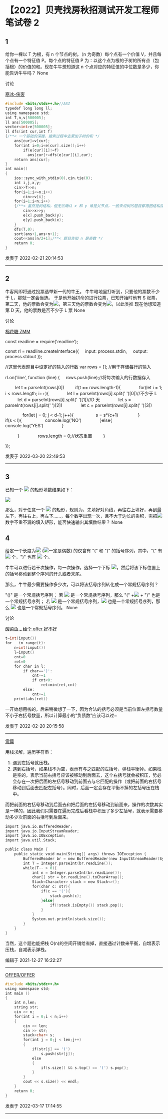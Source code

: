 # 【2022】贝壳找房秋招测试开发工程师笔试卷 2

## 1

给你一棵以 T 为根，有 n 个节点的树。（n 为奇数）每个点有一个价值 V，并且每个点有一个特征值 P。每个点的特征值 P 为：以这个点为根的子树的所有点（包括根）的价值的和。现在牛牛想知道这 n 个点对应的特征值的中位数是多少，你能告诉牛牛吗？ None

讨论

[寒冰-侠客](https://www.nowcoder.com/profile/442275737)

```cpp
#include <bits/stdc++.h>//ASI
typedef long long ll;
using namespace std;
int T,n,v[500005];
ll ans[500005];
vector<int>e[500005];
ll dfs(int cur,int f)
{/**< 一个基础的深搜，搜索过程中去累加子树的和 */
    ans[cur]=v[cur];
    for(int i=0;i<e[cur].size();i++)
        if(e[cur][i]!=f)
          ans[cur]+=dfs(e[cur][i],cur);
    return ans[cur];
}
int main()
{
    ios::sync_with_stdio(0),cin.tie(0);
    int i,j,x,y;
    cin>>T>>n;
    for(i=1;i<=n;i++)
        cin>>v[i];
    for(i=1;i<n;i++)
    {/**< 虽然是树结构，但无法确认 x 和 y 谁是父节点，一般来说树的题目都用图结构存储 */
        cin>>x>>y;
        e[x].push_back(y);
        e[y].push_back(x);
    }
    dfs(T,0);
    sort(ans+1,ans+n+1);
    cout<<ans[n/2+1];/**< 题目告知 n 是奇数 */
    return 0;
}

```

发表于 2022-02-21 20:14:53

* * *

## 2

牛客网即将通过投票选举新一代的牛王。
牛牛暗地里打听到，只要他的票数不少于 L，那就一定会当选。
于是他开始拼命的进行拉票，已知开始时他有 S 张票，第二天，他的票数会变为![](img/1b59781a428e7cbb8dc579036c787f88.svg)，第三天他的票数会变为![](img/95f4307ae5f2eb272a5de8446c098996.svg)，以此类推
现在他想知道第 D 天，他的票数是否不少于 L 票 None

讨论

[棉花糖 ZMM](https://www.nowcoder.com/profile/899544916)

const readline = require('readline');

const rl = readline.createInterface({
    input: process.stdin,
    output: process.stdout
});

//这里代表题目中设定好的输入的行数
var rows = []; //用于存储每行的输入

rl.on('line', function (line) {
    rows.push(line);//将每次输入的行数据存入

        let t = parseInt(rows[0])
        if(t == rows.length-1){
              for(let i = 1; i < rows.length; i++){
              let l = parseInt(rows[i].split(' ')[0])//不少于 L
              let d = parseInt(rows[i].split(' ')[1])//D 天
              let s = parseInt(rows[i].split(' ')[2])
              let c = parseInt(rows[i].split(' ')[3])

              for(let j = 0; j < d-1; j++){
                 s = s*(c+1) 
              }
              if(s < l){
                  console.log('NO')
              }else{
                  console.log('YES')
              }

          }
              rows.length = 0;//状态重置
        }

});

发表于 2022-03-20 22:49:53

* * *

## 3

已知一个 ![](img/168384af68cb4db946a83700e2534d09.svg) 的矩形填数结果如下：

![](img/1b9826ce8c1e3559a5da0f4f61d0bc2b.svg)

那么，对于任意一个 ![](img/9077a57a0f27a6479672943645613d2d.svg) 的矩形，规则为，先填好对角线，再往右上填好，再到最左下，再往右上，再左下......，每个数字出现一次，且不大于边长的乘积，需把![](img/0ffe634e7c45522f5b95689ecf629548.svg)数字不重不漏的填入矩形，能否快速输出其填数结果？ None

## 4

给定一个长度为![](img/ff9444dc223cf935fc0b1ad7803a4598.svg) (![](img/ff9444dc223cf935fc0b1ad7803a4598.svg)一定是偶数) 的仅含有 "(" 和 ")" 的括号序列，其中，"(" 有 ![](img/8a0751af23a4a9a265c21f622ea53376.svg) 个，")" 也有 ![](img/8a0751af23a4a9a265c21f622ea53376.svg) 个。

牛牛可以进行若干次操作，每一次操作，选择一个下标 ![](img/61d8f996cd37de48e345202c82ca2999.svg)，然后将该下标位置上的括号移动到整个序列的开头或者末尾。

那么，牛牛最少需要操作多少次，可以将该括号序列转化成一个常规括号序列？

"()" 是一个常规括号序列；
若 ![](img/18855cbd052eeefaea5186cd5b338157.svg) 是一个常规括号序列，那么 "(" +![](img/376375b6fc2b82fff947ec0966725982.svg) + ")" 也是一个常规括号序列；
若 ![](img/18855cbd052eeefaea5186cd5b338157.svg) 是一个常规括号序列，![](img/ac6bb09dfaf4c58f71863ea351dbc25b.svg) 也是一个常规括号序列，那么 ![](img/742dc46924e3fc1fa12b7218a495fe22.svg) 也是一个常规括号序列。 None

讨论

[酸菜鱼 _ 给个 offer 好不好](https://www.nowcoder.com/profile/707224235)

```cpp
t=int(input())
for _ in range(t):
    n=int(input())
    l=input()
    cnt=0
    ret=0
    for char in l:
        if char==')':
            cnt-=1
            if cnt<0:
                ret=min(ret,cnt)
        else:
            cnt+=1
    print(abs(ret))
```

一开始想用栈的，后来稍微想了一下，因为合法的括号必须是当前位置左括号数量不小于右括号数量，所以计算最小的“负债数”应该可以过~

 发表于 2022-02-20 20:15:58

* * *

[零葬](https://www.nowcoder.com/profile/75718849)

用栈求解，遍历字符串：

1.  遇到左括号就压栈。
2.  遇到右括号，如果栈不为空，表示有与之匹配的左括号，弹栈平衡掉。如果栈是空的，表示当前右括号应该被移动到后面去，这个右括号就会被积压，势必会存在一次把后面的左括号移动到前面去与它匹配的操作（或把前面的右括号移动到后面去匹配左括号）。同时，后面一定会存在平衡不掉的左括号压在栈中。

而把前面的右括号移动到后面去和把后面的左括号移动到前面来，操作的次数其实是一样的，因此我们只需要在遍历完成后看栈中积压了多少左括号，就表示需要移动多少次前面的右括号到后面来。

```cpp
import java.io.BufferedReader;
import java.io.InputStreamReader;
import java.io.IOException;
import java.util.Stack;

public class Main {
    public static void main(String[] args) throws IOException {
        BufferedReader br = new BufferedReader(new InputStreamReader(System.in));
        int T = Integer.parseInt(br.readLine());
        while(T-- > 0){
            int n = Integer.parseInt(br.readLine());
            char[] str = br.readLine().toCharArray();
            Stack<Character> stack = new Stack<>();
            for(char c: str){
                if(c == '('){
                    stack.push(c);
                }else{
                    if(!stack.isEmpty()) stack.pop();
                }
            }
            System.out.println(stack.size());
        }
    }
}
```

当然，这个题也能把栈 O(n)的空间开销给省掉，直接通过计数来平衡，自增表示压栈，自减表示弹栈。

编辑于 2021-12-27 16:22:27

* * *

[OFFER/OFFER](https://www.nowcoder.com/profile/203895943)

```cpp
#include <bits/stdc++.h>
using namespace std;
int main ()
{
    int n,len;
    string str;
    cin >> n;
    for(int i = 0;i < n;i++)
    {
        cin >> len;
        cin >> str;
        stack<char> s;
        for(int j = 0;j < len;j++)
        {
            if(str[j] == '(')
                s.push(str[j]);
            else 
            {
                if(s.size() && s.top() == '(') s.pop();
            }
        }
        cout << s.size() << endl;
    }
    return 0;
}
```

发表于 2022-03-17 17:14:55

* * *